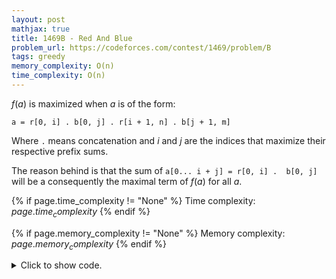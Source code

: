 ```yaml
---
layout: post
mathjax: true
title: 1469B - Red And Blue
problem_url: https://codeforces.com/contest/1469/problem/B
tags: greedy
memory_complexity: O(n)
time_complexity: O(n)
---
```


$f(a)$ is maximized when $a$ is of the form:

```
a = r[0, i] . b[0, j] . r[i + 1, n] . b[j + 1, m]
```

Where `.` means concatenation and $i$ and $j$ are the indices that maximize
their respective prefix sums.

The reason behind is that the sum of `a[0... i + j] = r[0, i] .  b[0, j]`
will be a consequently the maximal term of $f(a)$ for all $a$.


{% if page.time_complexity != "None" %}
Time complexity: ${{ page.time_complexity }}$
{% endif %}

{% if page.memory_complexity != "None" %}
Memory complexity: ${{ page.memory_complexity }}$
{% endif %}

<details>
<summary>
<p style="display:inline">Click to show code.</p>
</summary>
```cpp
{% raw %}
using namespace std;
using ll = long long;
using ii = pair<int, int>;
using vi = vector<int>;
int solve(vi r, vi b)
{
    int n = (int)(r).size(), m = (int)(b).size();
    vi pr(n, 0), pb(m, 0);
    partial_sum(begin(r), end(r), begin(pr));
    partial_sum(begin(b), end(b), begin(pb));
    return max(*max_element(begin(pr), end(pr)), 0) + max(*max_element(begin(pb), end(pb)), 0);
}
int main(void)
{
    ios::sync_with_stdio(false), cin.tie(NULL);
    int t;
    cin >> t;
    while (t--)
    {
        int n, m;
        cin >> n;
        vi r(n);
        for (auto &x : r)
            cin >> x;
        cin >> m;
        vi b(m);
        for (auto &x : b)
            cin >> x;
        cout << solve(r, b) << endl;
    }
    return 0;
}

{% endraw %}
```
</details>

